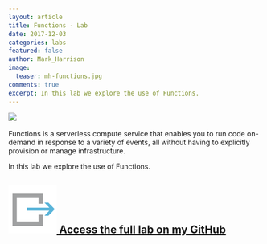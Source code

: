 ```yaml
---
layout: article
title: Functions - Lab 
date: 2017-12-03
categories: labs
featured: false
author: Mark_Harrison
image:
  teaser: mh-functions.jpg
comments: true
excerpt: In this lab we explore the use of Functions. 
---
```

![](https://github.com/markharrisonuk/Lab_Functions/raw/master/Images/Functions.png)

Functions is a serverless compute service that enables you to run code on-demand in response to a variety of events, all without having to explicitly provision or manage infrastructure.

In this lab we explore the use of Functions.

## [![link](/images/icons/link.svg) Access the full lab on my GitHub](https://github.com/markharrisonuk/Lab_Functions/blob/master/README.md)
